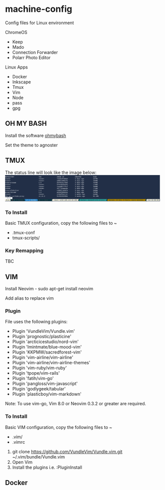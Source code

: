 # machine-config
Config files for Linux environment

ChromeOS
* Keep
* Mado
* Connection Forwarder
* Polarr Photo Editor

Linux Apps
* Docker
* Inkscape
* Tmux
* Vim
* Node
* pass
* gpg


## OH MY BASH

Install the software [ohmybash](https://github.com/ohmybash)

Set the theme to agnoster

## TMUX

The status line will look like the image below:
![tmux statusline](images/tmux-statusbar.png)

### To Install

Basic TMUX configuration, copy the following files to ~

* .tmux-conf
* tmux-scripts/

### Key Remapping
TBC


## VIM

Install Neovim - sudo apt-get install neovim

Add alias to replace vim



### Plugin

File uses the following plugins:

* Plugin 'VundleVim/Vundle.vim'
* Plugin 'prognostic/plasticine'
* Plugin 'arcticicestudio/nord-vim'
* Plugin 'lmintmate/blue-mood-vim'
* Plugin 'KKPMW/sacredforest-vim'
* Plugin 'vim-airline/vim-airline'
* Plugin 'vim-airline/vim-airline-themes'
* Plugin 'vim-ruby/vim-ruby'
* Plugin 'tpope/vim-rails'
* Plugin 'fatih/vim-go'
* Plugin 'pangloss/vim-javascript'
* Plugin 'godlygeek/tabular'
* Plugin 'plasticboy/vim-markdown'

Note: To use vim-go, Vim 8.0 or Neovim 0.3.2 or greater are required.

### To Install

Basic VIM configuration, copy the following files to ~

* .vim/
* .vimrc

1. git clone https://github.com/VundleVim/Vundle.vim.git ~/.vim/bundle/Vundle.vim
2. Open Vim
3. Install the plugins i.e. :PluginInstall


## Docker


